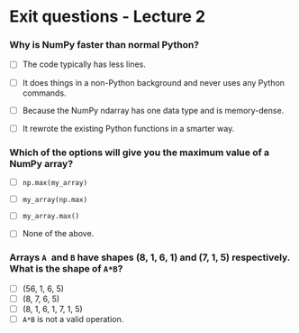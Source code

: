 # Exit questions - Lecture 2



### Why is NumPy faster than normal Python?

- [ ] The code typically has less lines.
- [ ] It does things in a non-Python background and never uses any Python commands.
- [ ] Because the NumPy ndarray has one data type and is memory-dense.
- [ ] It rewrote the existing Python functions in a smarter way.



### Which of the options will give you the maximum value of a NumPy array?

- [ ] `np.max(my_array)`
- [ ] `my_array(np.max)`
- [ ] `my_array.max()`
- [ ] None of the above.



### Arrays `A `and `B` have shapes (8, 1, 6, 1) and (7, 1, 5) respectively. What is the shape of `A*B`?

- [ ] (56, 1, 6, 5)
- [ ] (8, 7, 6, 5)
- [ ] (8, 1, 6, 1, 7, 1, 5)
- [ ] `A*B` is not a valid operation.